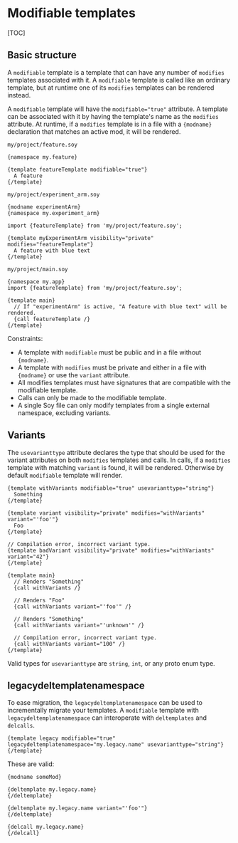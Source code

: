 # Modifiable templates

[TOC]

## Basic structure

A `modifiable` template is a template that can have any number of `modifies`
templates associated with it. A `modifiable` template is called like an ordinary
template, but at runtime one of its `modifies` templates can be rendered
instead.

A `modifiable` template will have the `modifiable="true"` attribute. A template
can be associated with it by having the template's name as the `modifies`
attribute. At runtime, if a `modifies` template is in a file with a `{modname}`
declaration that matches an active mod, it will be rendered.

`my/project/feature.soy`

```soy
{namespace my.feature}

{template featureTemplate modifiable="true"}
  A feature
{/template}
```

`my/project/experiment_arm.soy`

```soy
{modname experimentArm}
{namespace my.experiment_arm}

import {featureTemplate} from 'my/project/feature.soy';

{template myExperimentArm visibility="private" modifies="featureTemplate"}
  A feature with blue text
{/template}
```

`my/project/main.soy`

```soy
{namespace my.app}
import {featureTemplate} from 'my/project/feature.soy';

{template main}
  // If "experimentArm" is active, "A feature with blue text" will be rendered.
  {call featureTemplate /}
{/template}
```

Constraints:

*   A template with `modifiable` must be public and in a file without
    `{modname}`.
*   A template with `modifies` must be private and either in a file with
    `{modname}` or use the `variant` attribute.
*   All modifies templates must have signatures that are compatible with the
    modifiable template.
*   Calls can only be made to the modifiable template.
*   A single Soy file can only modify templates from a single external
    namespace, excluding variants.

## Variants

The `usevarianttype` attribute declares the type that should be used for the
variant attributes on both `modifies` templates and calls. In calls, if a
`modifies` template with matching `variant` is found, it will be rendered.
Otherwise by default `modifiable` template will render.

```soy
{template withVariants modifiable="true" usevarianttype="string"}
  Something
{/template}

{template variant visibility="private" modifies="withVariants" variant="'foo'"}
  Foo
{/template}

// Compilation error, incorrect variant type.
{template badVariant visibility="private" modifies="withVariants" variant="42"}
{/template}

{template main}
  // Renders "Something"
  {call withVariants /}

  // Renders "Foo"
  {call withVariants variant="'foo'" /}

  // Renders "Something"
  {call withVariants variant="'unknown'" /}

  // Compilation error, incorrect variant type.
  {call withVariants variant="100" /}
{/template}
```

Valid types for `usevarianttype` are `string`, `int`, or any proto enum type.

## legacydeltemplatenamespace

To ease migration, the `legacydeltemplatenamespace` can be used to incrementally
migrate your templates. A `modifiable` template with
`legacydeltemplatenamespace` can interoperate with `deltemplates` and
`delcalls`.

```soy
{template legacy modifiable="true" legacydeltemplatenamespace="my.legacy.name" usevarianttype="string"}
{/template}
```

These are valid:

```soy
{modname someMod}

{deltemplate my.legacy.name}
{/deltemplate}

{deltemplate my.legacy.name variant="'foo'"}
{/deltemplate}

{delcall my.legacy.name}
{/delcall}
```
